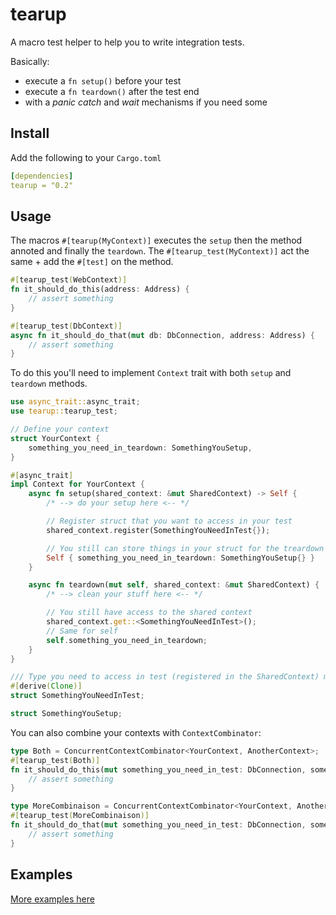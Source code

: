 # tearup

A macro test helper to help you to write integration tests.

Basically:

- execute a `fn setup()` before your test
- execute a `fn teardown()` after the test end
- with a _panic catch_ and _wait_ mechanisms if you need some

## Install

Add the following to your `Cargo.toml`

```yaml
[dependencies]
tearup = "0.2"
```

## Usage

The macros `#[tearup(MyContext)]` executes the `setup` then the method annoted and finally the `teardown`.
The `#[tearup_test(MyContext)]` act the same + add the `#[test]` on the method.

```rust
#[tearup_test(WebContext)]
fn it_should_do_this(address: Address) {
    // assert something
}

#[tearup_test(DbContext)]
async fn it_should_do_that(mut db: DbConnection, address: Address) {
    // assert something
}
```

To do this you'll need to implement `Context` trait with both `setup` and `teardown` methods.

```rust
use async_trait::async_trait;
use tearup::tearup_test;

// Define your context
struct YourContext {
    something_you_need_in_teardown: SomethingYouSetup,
}

#[async_trait]
impl Context for YourContext {
    async fn setup(shared_context: &mut SharedContext) -> Self {
        /* --> do your setup here <-- */

        // Register struct that you want to access in your test
        shared_context.register(SomethingYouNeedInTest{});

        // You still can store things in your struct for the treardown step
        Self { something_you_need_in_teardown: SomethingYouSetup{} }
    }

    async fn teardown(mut self, shared_context: &mut SharedContext) {
        /* --> clean your stuff here <-- */

        // You still have access to the shared context
        shared_context.get::<SomethingYouNeedInTest>();
        // Same for self
        self.something_you_need_in_teardown;
    }
}

/// Type you need to access in test (registered in the SharedContext) must implement `Clone`
#[derive(Clone)]
struct SomethingYouNeedInTest;

struct SomethingYouSetup;
```

You can also combine your contexts with `ContextCombinator`:

```rust
type Both = ConcurrentContextCombinator<YourContext, AnotherContext>;
#[tearup_test(Both)]
fn it_should_do_this(mut something_you_need_in_test: DbConnection, something_from_the_other_context: Address) {
    // assert something
}

type MoreCombinaison = ConcurrentContextCombinator<YourContext, AnotherContext>;
#[tearup_test(MoreCombinaison)]
fn it_should_do_that(mut something_you_need_in_test: DbConnection, something_from_the_other_context: Address) {
    // assert something
}
```

## Examples

[More examples here](/tearup_examples/tests)
